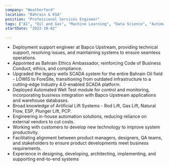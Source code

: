 ```yaml
---
company: "Weatherford"
location: "Bahrain & KSA"
position: "Professional Services Engineer"
tags: ["AI", "Oil and Gas", "Machine Learning", "Data Science", "Automation", "SCADA"]
startDate: "2022-10-02"

---
```


- Deployment support engineer at Bapco Upstream, providing technical support, resolving issues, and maintaining systems to ensure seamless operations.
- Appointed as Bahrain Ethics Ambassador, reinforcing Code of Business Conduct, ethics, and compliance.
- Upgraded the legacy wells SCADA system for the entire Bahrain Oil field - LOWIS to ForeSite, transitioning from outdated infrastructure to a cutting-edge Industry 4.0-enabled SCADA platform.
- Deployed Automated Well Test module for control and monitoring, incorporating business integration with Bapco Upstream applications and warehouse databases.
- Broad knowledge of Artificial Lift Systems - Rod Lift, Gas Lift, Natural Flow, ESP, Plunger Lift, PCP.
- Engineering in-house automation solutions, reducing reliance on external vendors to cut costs.
- Working with customers to develop new technology to improve system productivity.
- Facilitating alignment between product managers, designers, QA teams, and stakeholders to ensure product developments meet business requirements. 
- Experience in designing, developing, architecting, implementing, and supporting end-to-end systems

